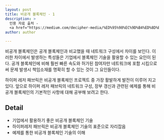 ```yaml
---
layout: post
title: 비공개 블록체인 - 1
description: >
  인용 자료 출처 -
  <a href="https://medium.com/decipher-media/%ED%95%98%EC%9D%B4%ED%8D%BC%EB%A0%88%EC%A0%80-%ED%8C%A8%EB%B8%8C%EB%A6%AD-%EB%84%A4%ED%8A%B8%EC%9B%8C%ED%81%AC-%EA%B5%AC%EC%A1%B0-hyperledger-fabric-network-structure-d7fd9c759983">Jung Sungdong 님</a>
author: author

---
```

비공개 블록체인은 공개 블록체인과 비교했을 때 네트워크 구성에서 차이를 보인다.
이러한 차이에서 발생하는 특성들은 기업에서 블록체인 기술을 활용할 수 있는 요인이 된다.
공개 블록체인에 비해 훨씬 빠른 속도와 허가된 참여자만 네트워크에 포함 시킴으로써
문제 발생시 책임소재를 명확히 할 수 있는 것이 그 요인들이다.

하이퍼 레저 패브릭은 비공개 블록체인 프로젝트 중 가장 활발하게 발전이 이루어 지고 있다.
앞으로 하이퍼 레저 패브릭의 네트워크 구성, 장부 갱신과 관련된 예제를 통해
비공개 블록체인의 기본적인 사항에 대해 공부해 보려고 한다.

## Detail

* 기업에서 활용하기 좋은 비공개 블록체인 기술
* 하이퍼레저 패브릭은 비공개 블록체인 기술의 표준으로 자리잡음
* 예제를 통한 비공개 블록체인 기술의 이해
